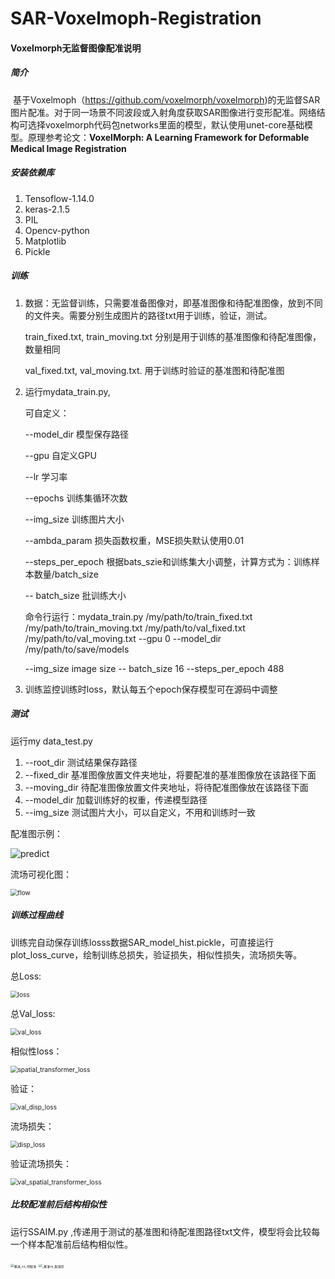 # SAR-Voxelmoph-Registration
#### Voxelmorph无监督图像配准说明

##### **简介**

​	基于Voxelmoph（https://github.com/voxelmorph/voxelmorph)的无监督SAR图片配准。对于同一场景不同波段或入射角度获取SAR图像进行变形配准。网络结构可选择voxelmorph代码包networks里面的模型，默认使用unet-core基础模型。原理参考论文：**VoxelMorph: A Learning Framework for Deformable Medical Image Registration**

##### **安装依赖库**

1. Tensoflow-1.14.0
2. keras-2.1.5
3. PIL
4. Opencv-python
5. Matplotlib
6. Pickle

##### **训练**

1. 数据：无监督训练，只需要准备图像对，即基准图像和待配准图像，放到不同的文件夹。需要分别生成图片的路径txt用于训练，验证，测试。

    train_fixed.txt, train_moving.txt   分别是用于训练的基准图像和待配准图像，数量相同

    val_fixed.txt, val_moving.txt. 用于训练时验证的基准图和待配准图

2. 运行mydata_train.py,

    可自定义：

    --model_dir 模型保存路径

    --gpu 自定义GPU

    --lr  学习率

    --epochs   训练集循环次数

    --img_size  训练图片大小

    --ambda_param   损失函数权重，MSE损失默认使用0.01

    --steps_per_epoch    根据bats_szie和训练集大小调整，计算方式为：训练样本数量/batch_size

    -- batch_size 批训练大小

    命令行运行：mydata_train.py /my/path/to/train_fixed.txt /my/path/to/train_moving.txt  /my/path/to/val_fixed.txt /my/path/to/val_moving.txt --gpu 0 --model_dir /my/path/to/save/models 

    --img_size image size -- batch_size 16 --steps_per_epoch 488

3. 训练监控训练时loss，默认每五个epoch保存模型可在源码中调整

##### **测试**

运行my data_test.py

1. --root_dir 测试结果保存路径
2. --fixed_dir   基准图像放置文件夹地址，将要配准的基准图像放在该路径下面
3. --moving_dir 待配准图像放置文件夹地址，将待配准图像放在该路径下面
4. --model_dir 加载训练好的权重，传递模型路径
5. --img_size 测试图片大小，可以自定义，不用和训练时一致

配准图示例：

![predict](data/predict.png)

流场可视化图：

<img src="data/flow.png" alt="flow" style="zoom:72%;" />

##### **训练过程曲线**

训练完自动保存训练losss数据SAR_model_hist.pickle，可直接运行plot_loss_curve，绘制训练总损失，验证损失，相似性损失，流场损失等。

总Loss:

<img src="data/loss.jpg" alt="loss" style="zoom:72%;" />

总Val_loss:

<img src="data/val_loss.jpg" alt="val_loss" style="zoom:72%;" />

相似性loss：

<img src="data/spatial_transformer_loss.jpg" alt="spatial_transformer_loss" style="zoom:72%;" />

验证：

<img src="data/val_disp_loss.jpg" alt="val_disp_loss" style="zoom:72%;" />

流场损失：

<img src="data/disp_loss.jpg" alt="disp_loss" style="zoom:72%;" />

验证流场损失：

<img src="data/val_spatial_transformer_loss.jpg" alt="val_spatial_transformer_loss" style="zoom:72%;" />

##### **比较配准前后结构相似性**

运行SSAIM.py ,传递用于测试的基准图和待配准图路径txt文件，模型将会比较每一个样本配准前后结构相似性。

<img src="data/基准_vs_待配准.png" alt="基准_vs_待配准" style="zoom:36%;" />

<img src="data/_基准vs_配准后.png" alt="_基准vs_配准后" style="zoom:36%;" />

